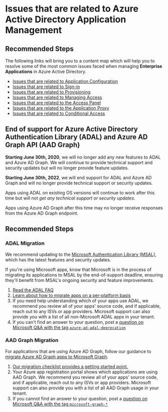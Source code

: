 <properties
  pagetitle="Issues that are related to Azure Active Directory Application Management"
  service="microsoft.aad"
  resource="microsoft_aad_iam"
  ms.author="riclewis,runuguse"
  selfhelptype="Generic"
  supporttopicids="32570274"
  resourcetags=""
  productpesids="16575"
  cloudenvironments="public,fairfax,mooncake,usnat,ussec"
  articleid="eaf4bf4e-f901-4448-a298-d7f63f33ef56"
  ownershipid="AzureIdentity_AppDevelopmentAndRegistration" />
# Issues that are related to Azure Active Directory Application Management

## **Recommended Steps**

The following links will bring you to a content map which will help you to resolve some of the most common issues faced when managing **Enterprise Applications** in Azure Active Directory.

* [Issues that are related to Application Configuration](https://docs.microsoft.com/azure/active-directory/active-directory-application-config-content-map/?WT.mc_id=UI_AAD_Enterprise_Apps_Support_L1_Overview)
* [Issues that are related to Sign-in](https://docs.microsoft.com/azure/active-directory/active-directory-application-sign-in-content-map/?WT.mc_id=UI_AAD_Enterprise_Apps_Support_L1_Overview)
* [Issues that are related to Provisioning](https://docs.microsoft.com/azure/active-directory/active-directory-application-provisioning-content-map/?WT.mc_id=UI_AAD_Enterprise_Apps_Support_L1_Overview)
* [Issues that are related to Managing Access](https://docs.microsoft.com/azure/active-directory/active-directory-application-access-content-map/?WT.mc_id=UI_AAD_Enterprise_Apps_Support_L1_Overview)
* [Issues that are related to the Access Panel](https://docs.microsoft.com/azure/active-directory/active-directory-application-access-panel-content-map/?WT.mc_id=UI_AAD_Enterprise_Apps_Support_L1_Overview)
* [Issues that are related to the Application Proxy](https://docs.microsoft.com/azure/active-directory/active-directory-application-proxy-content-map/?WT.mc_id=UI_AAD_Enterprise_Apps_Support_L1_Overview)
* [Issues that are related to Conditional Access](https://docs.microsoft.com/azure/active-directory/active-directory-application-conditional-access-content-map/?WT.mc_id=UI_AAD_Enterprise_Apps_Support_L1_Overview)


## End of support for Azure Active Directory Authentication Library (ADAL) and Azure AD Graph API (AAD Graph)

**Starting June  30th, 2020**, we will no longer add any new features to ADAL and Azure AD Graph. We will continue to provide technical support and security updates but will no longer provide feature updates.

**Starting June  30th, 2022**, we will end support for ADAL and Azure AD Graph and will no longer provide technical support or security updates.

Apps using ADAL on existing OS versions will continue to work after this time but will not *get any  technical support or security updates.*

Apps using Azure AD Graph after this time may no longer receive responses from the Azure AD Graph endpoint. 

## **Recommended Steps**

### ADAL Migration
We recommend updating to the [Microsoft Authentication Library (MSAL)](https://docs.microsoft.com/azure/active-directory/develop/v2-overview), which has the latest features and security updates. 

If you're using Microsoft apps, know that Microsoft is in the process of migrating its applications to MSAL by the end-of-support deadline, ensuring they'll benefit from MSAL's ongoing security and feature improvements.

1. [Read the ADAL FAQ](https://docs.microsoft.com/azure/active-directory/develop/msal-migration#frequently-asked-questions-faq)
2. [Learn about how to migrate apps on a per-platform basis](https://docs.microsoft.com/azure/active-directory/develop/msal-migration#frequently-asked-questions-faq)
3. If you need help understanding which of your apps use ADAL, we recommend you review all of your apps' source code, and if applicable, reach out to any ISVs or app providers. Microsoft support can also provide you with a list of all non-Microsoft ADAL apps in your tenant.
4. If you can't find an answer to your question, post a [question on Microsoft Q&A with the tag `azure-ad-adal-deprecation`](https://docs.microsoft.com/answers/questions/ask.html)


### AAD Graph Migration
For applications  that are using Azure AD Graph, follow our guidance to [migrate Azure AD Graph apps to Microsoft Graph](https://docs.microsoft.com/graph/migrate-azure-ad-graph-overview?view=graph-rest-1.0).

1. [Our migration checklist provides a getting started point.](https://docs.microsoft.com/graph/migrate-azure-ad-graph-planning-checklist)
2. Your Azure app registration portal shows which applications are using AAD Graph.  We recommend you review all of your apps' source code, and if applicable, reach out to any ISVs or app providers. Microsoft support can also provide you with a list of all AAD Graph usage in your tenant.
3. If you cannot find an answer to your question, post a [question on Microsoft Q&A with the tag `microsoft-graph-*`](https://aka.ms/askgraph)